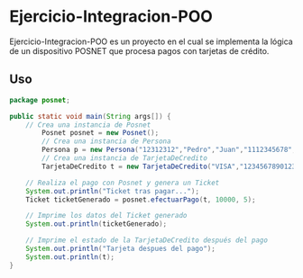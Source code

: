 # Ejercicio-Integracion-POO

Ejercicio-Integracion-POO es un proyecto en el cual se implementa la lógica de un dispositivo POSNET que procesa pagos con tarjetas de crédito.

## Uso

```java
package posnet;

public static void main(String args[]) {
    // Crea una instancia de Posnet
        Posnet posnet = new Posnet();
        // Crea una instancia de Persona
        Persona p = new Persona("12312312","Pedro","Juan","1112345678","pedro@gmail.com");
        // Crea una instancia de TarjetaDeCredito
        TarjetaDeCredito t = new TarjetaDeCredito("VISA","1234567890123456", 15000, p, EntidadFinanciera.BIRZA);

    // Realiza el pago con Posnet y genera un Ticket
    System.out.println("Ticket tras pagar...");
    Ticket ticketGenerado = posnet.efectuarPago(t, 10000, 5);

    // Imprime los datos del Ticket generado
    System.out.println(ticketGenerado);

    // Imprime el estado de la TarjetaDeCredito después del pago
    System.out.println("Tarjeta despues del pago");
    System.out.println(t);
}
```
